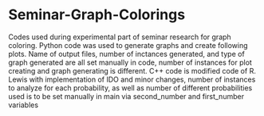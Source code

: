 # Seminar-Graph-Colorings
Codes used during experimental part of seminar research for graph coloring. 
Python code was used to generate graphs and create following plots. Name of output files, number of inctances generated, and type of graph generated are all set manually in code, number of instances for plot creating and graph generating is different.
C++ code is modified code of R. Lewis with implementation of IDO and minor changes, number of instances to analyze for each probability, as well as number of different probabilities used is to be set manually in main via second_number and first_number variables
